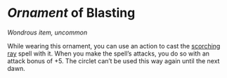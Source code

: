 # *Ornament* of Blasting
*Wondrous item, uncommon*

While wearing this ornament, you can use an action to cast the [scorching ray](../Spells/scorching-ray.md) spell with it. When you make the spell’s attacks, you do so with an attack bonus of +5. The circlet can’t be used this way again until the next dawn.